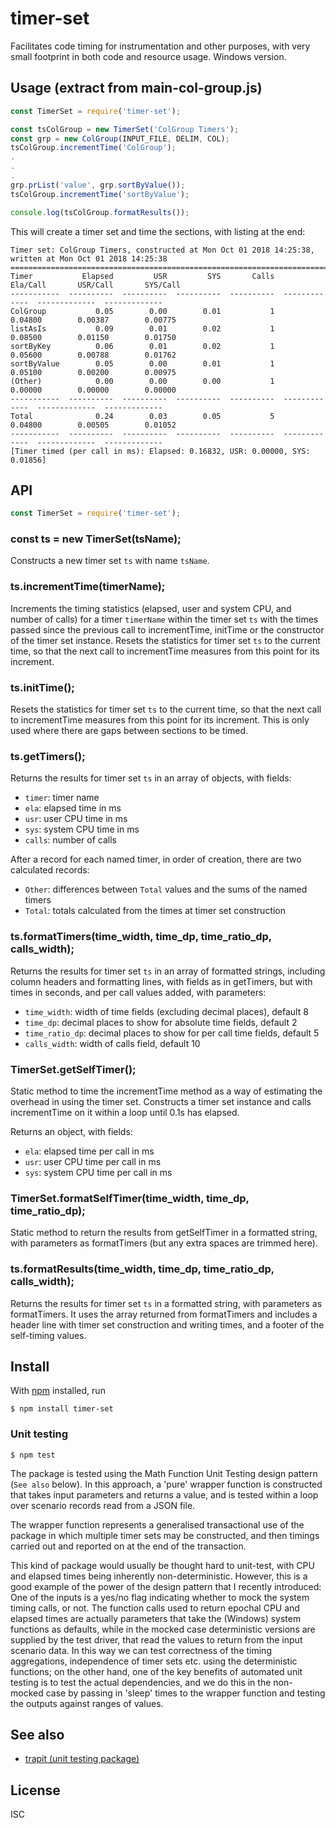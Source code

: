 # timer-set
Facilitates code timing for instrumentation and other purposes, with very small footprint in both code and resource usage. Windows version.

## Usage (extract from main-col-group.js)
```js
const TimerSet = require('timer-set');

const tsColGroup = new TimerSet('ColGroup Timers');
const grp = new ColGroup(INPUT_FILE, DELIM, COL);
tsColGroup.incrementTime('ColGroup');
.
.
.
grp.prList('value', grp.sortByValue());
tsColGroup.incrementTime('sortByValue');

console.log(tsColGroup.formatResults());
```
This will create a timer set and time the sections, with listing at the end:
```
Timer set: ColGroup Timers, constructed at Mon Oct 01 2018 14:25:38, written at Mon Oct 01 2018 14:25:38
========================================================================================================
Timer           Elapsed         USR         SYS       Calls       Ela/Call       USR/Call       SYS/Call
-----------  ----------  ----------  ----------  ----------  -------------  -------------  -------------
ColGroup           0.05        0.00        0.01           1        0.04800        0.00387        0.00775
listAsIs           0.09        0.01        0.02           1        0.08500        0.01150        0.01750
sortByKey          0.06        0.01        0.02           1        0.05600        0.00788        0.01762
sortByValue        0.05        0.00        0.01           1        0.05100        0.00200        0.00975
(Other)            0.00        0.00        0.00           1        0.00000        0.00000        0.00000
-----------  ----------  ----------  ----------  ----------  -------------  -------------  -------------
Total              0.24        0.03        0.05           5        0.04800        0.00505        0.01052
-----------  ----------  ----------  ----------  ----------  -------------  -------------  -------------
[Timer timed (per call in ms): Elapsed: 0.16832, USR: 0.00000, SYS: 0.01856]
```

## API
```js
const TimerSet = require('timer-set');
```

### const ts = new TimerSet(tsName);
Constructs a new timer set `ts` with name `tsName`.

### ts.incrementTime(timerName);
Increments the timing statistics (elapsed, user and system CPU, and number of calls) for a timer `timerName` within the timer set `ts` with the times passed since the previous call to incrementTime, initTime or the constructor of the timer set instance. Resets the statistics for timer set `ts` to the current time, so that the next call to incrementTime measures from this point for its increment.

### ts.initTime();
Resets the statistics for timer set `ts` to the current time, so that the next call to incrementTime measures from this point for its increment. This is only used where there are gaps between sections to be timed.

### ts.getTimers();
Returns the results for timer set `ts` in an array of objects, with fields:

* `timer`: timer name
* `ela`: elapsed time in ms
* `usr`: user CPU time in ms
* `sys`: system CPU time in ms
* `calls`: number of calls

After a record for each named timer, in order of creation, there are two calculated records:

* `Other`: differences between `Total` values and the sums of the named timers
* `Total`: totals calculated from the times at timer set construction

### ts.formatTimers(time_width, time_dp, time_ratio_dp, calls_width);
Returns the results for timer set `ts` in an array of formatted strings, including column headers and formatting lines, with fields as in getTimers, but with times in seconds, and per call values added, with parameters:

* `time_width`: width of time fields (excluding decimal places), default 8
* `time_dp`: decimal places to show for absolute time fields, default 2
* `time_ratio_dp`: decimal places to show for per call time fields, default 5
* `calls_width`: width of calls field, default 10

### TimerSet.getSelfTimer();
Static method to time the incrementTime method as a way of estimating the overhead in using the timer set. Constructs a timer set instance and calls incrementTime on it within a loop until 0.1s has elapsed.

Returns an object, with fields:

* `ela`: elapsed time per call in ms
* `usr`: user CPU time per call in ms
* `sys`: system CPU time per call in ms

### TimerSet.formatSelfTimer(time_width, time_dp, time_ratio_dp);
Static method to return the results from getSelfTimer in a formatted string, with parameters as formatTimers (but any extra spaces are trimmed here).

### ts.formatResults(time_width, time_dp, time_ratio_dp, calls_width);
Returns the results for timer set `ts` in a formatted string, with parameters as formatTimers. It uses the array returned from formatTimers and includes a header line with timer set construction and writing times, and a footer of the self-timing values.

## Install
With [npm](https://npmjs.org/) installed, run

```
$ npm install timer-set
```
### Unit testing 
```
$ npm test
```
The package is tested using the Math Function Unit Testing design pattern (`See also` below). In this approach, a 'pure' wrapper function is constructed that takes input parameters and returns a value, and is tested within a loop over scenario records read from a JSON file.

The wrapper function represents a generalised transactional use of the package in which multiple timer sets may be constructed, and then timings carried out and reported on at the end of the transaction. 

This kind of package would usually be thought hard to unit-test, with CPU and elapsed times being inherently non-deterministic. However, this is a good example of the power of the design pattern that I recently introduced: One of the inputs is a yes/no flag indicating whether to mock the system timing calls, or not. The function calls used to return epochal CPU and elapsed times are actually parameters that take the (Windows) system functions as defaults, while in the mocked case deterministic versions are supplied by the test driver, that read the values to return from the input scenario data. In this way we can test correctness of the timing aggregations, independence of timer sets etc. using the deterministic functions; on the other hand, one of the key benefits of automated unit testing is to test the actual dependencies, and we do this in the non-mocked case by passing in 'sleep' times to the wrapper function and testing the outputs against ranges of values.

## See also
- [trapit (unit testing package)](https://github.com/BrenPatF/trapit_nodejs_tester)

## License
ISC